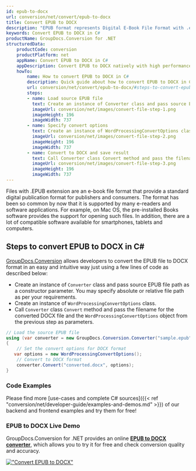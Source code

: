 ```yaml
---
id: epub-to-docx
url: conversion/net/convert/epub-to-docx
title: Convert EPUB to DOCX
description: "EPUB format represents Digital E-Book File Format with .epub extension. Learn how to convert EPUB to DOCX file programmatically in C# language using GroupDocs.Conversion for .NET library."
keywords: Convert EPUB to DOCX in C#
productName: GroupDocs.Conversion for .NET
structuredData:
    productCode: conversion
    productPlatform: net
    appName: Convert EPUB to DOCX in C#
    appDescription: Convert EPUB to DOCX natively with high performance using C# language and server side GroupDocs.Conversion for .NET APIs, without the use of any software like Microsoft or Open Office.
    howTo:
        name: How to convert EPUB to DOCX in C# 
        description: Quick guide about how to convert EPUB to DOCX in C# with high performance and accuracy.
        url: conversion/net/convert/epub-to-docx/#steps-to-convert-epub-to-docx-in-c
        steps:
        - name: Load source EPUB file 
          text: Create an instance of Converter class and pass source EPUB file path as a constructor parameter. You may specify absolute or relative file path as per your requirements. 
          imageUrl: conversion/net/images/convert-file-step-1.png
          imageHeight: 196
          imageWidth: 737
        - name: Specify convert options 
          text: Create an instance of WordProcessingConvertOptions class.
          imageUrl: conversion/net/images/convert-file-step-2.png
          imageHeight: 196
          imageWidth: 737
        - name: Convert to DOCX and save result 
          text: Call Converter class Convert method and pass the filename for the converted HTML file and the WordProcessingConvertOptions object from the previous step as parameters.
          imageUrl: conversion/net/images/convert-file-step-3.png
          imageHeight: 196
          imageWidth: 737
---
```


Files with .EPUB extension are an e-book file format that provide a standard digital publication format for publishers and consumers. The format has been so common by now that it is supported by many e-readers and software applications. For example, on Mac OS, the pre-installed Books software provides the support for opening such files. In addition, there are a lot of compatible software available for smartphones, tablets and computers.

## Steps to convert EPUB to DOCX in C#

[GroupDocs.Conversion](https://products.groupdocs.com/conversion/net) allows developers to convert the EPUB file to DOCX format in an easy and intuitive way just using a few lines of code as described below:

* Create an instance of `Converter` class and pass source EPUB file path as a constructor parameter. You may specify absolute or relative file path as per your requirements. 
* Create an instance of `WordProcessingConvertOptions` class.
* Call `Converter` class `Convert` method and pass the filename for the converted DOCX file and the `WordProcessingConvertOptions` object from the previous step as parameters.

```csharp
// Load the source EPUB file
using (var converter = new GroupDocs.Conversion.Converter("sample.epub"))
{
    // Set the convert options for DOCX format
   var options = new WordProcessingConvertOptions();
    // Convert to DOCX format
    converter.Convert("converted.docx", options);
}
```

### Code Examples

Please find more [use-cases and complete C# sources]({{< ref "conversion/net/developer-guide/examples-and-demos.md" >}}) of our backend and frontend examples and try them for free!

### EPUB to DOCX Live Demo

GroupDocs.Conversion for .NET provides an online [**EPUB to DOCX converter**](https://products.groupdocs.app/conversion/epub-to-docx), which allows you to try it for free and check conversion quality and accuracy.

[!["Convert EPUB to DOCX"](conversion/net/images/convert-to-docx/convert-epub-to-docx.png)](https://products.groupdocs.app/conversion/epub-to-docx)